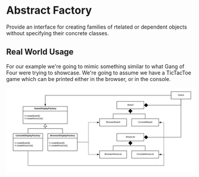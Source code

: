 Abstract Factory
=
Provide an interface for creating 
families of rtelated or dependent 
objects without specifying their 
concrete classes.

Real World Usage
-

For our example we're going to mimic
something similar to what Gang of Four
were trying to showcase. We're going to
assume we have a TicTacToe game which
can be printed either in the browser,
or in the console.

![alt text](https://github.com/cpratt/php-design-patterns/raw/master/src/Creational/AbstractFactory/abstractFactoryUML.png "Logo Title Text 1")

